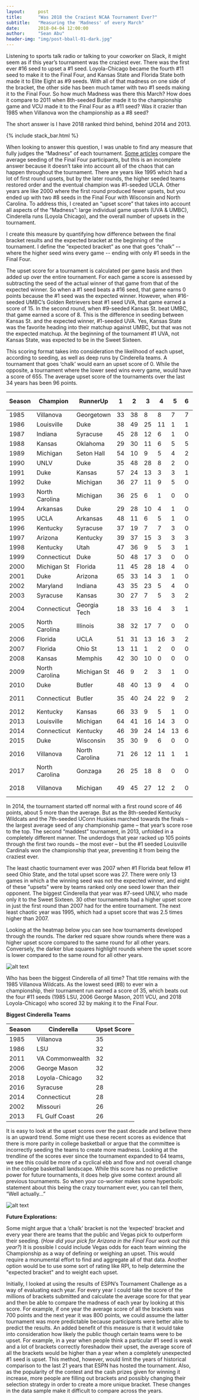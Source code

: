 ```yaml
---
layout:     post
title:      "Was 2018 the Craziest NCAA Tournament Ever?"
subtitle:   "Measuring the 'Madness' of every March"
date:       2018-04-04 12:00:00
author:     "Sean Abu"
header-img: "img/post-bball-01-dark.jpg"
---
```


Listening to sports talk radio or talking to your coworker on Slack, it might seem as if this year’s tournament was the craziest ever. There was the first ever #16 seed to upset a #1 seed. Loyola-Chicago became the fourth #11 seed to make it to the Final Four, and Kansas State and Florida State both made it to Elite Eight as #9 seeds.  With all of that madness on one side of the bracket, the other side has been much tamer with two #1 seeds making it to the Final Four.
So how much Madness was there this March? How does it compare to 2011 when 8th-seeded Butler made it to the championship game and VCU made it to the Final Four as a #11 seed? Was it crazier than 1985 when Villanova won the championship as a #8 seed? 

The short answer is I have 2018 ranked third behind, behind 2014 and 2013. 


 {% include stack_bar.html %}



When looking to answer this question, I was unable to find any measure that fully judges the “Madness” of each tournament. [Some articles](https://www.ncaa.com/news/basketball-men/bracketiq/2018-03-31/everything-you-need-know-about-final-four-today) compare the average seeding of the Final Four participants, but this is an incomplete answer because it doesn’t take into account all of the chaos that can happen throughout the tournament. There are years like 1995 which had a lot of first round upsets, but by the later rounds, the higher seeded teams restored order and the eventual champion was #1-seeded UCLA. Other years are like 2000 where the first round produced fewer upsets, but you ended up with two #8 seeds in the Final Four with Wisconsin and North Carolina.
To address this, I created an “upset score” that takes into account all aspects of the “Madness”: large individual game upsets (UVA & UMBC), Cinderella runs (Loyola Chicago), and the overall number of upsets in the tournament. 
 
I create this measure by quantifying how difference between the final bracket results and the expected bracket at the beginning of the tournament. I define the “expected bracket” as one that goes “chalk” -- where the higher seed wins every game -- ending with only #1 seeds in the Final Four. 

The upset score for a tournament is calculated per game basis and then added up over the entire tournament. For each game a score is assessed by subtracting the seed of the actual winner of that game from that of the expected winner. So when a #1 seed beats a #16 seed, that game earns 0 points because the #1 seed was the expected winner. However, when #16-seeded UMBC’s Golden Retrievers beat #1 seed UVA, that game earned a score of 15. In the second round, when #9-seeded Kansas St. beat UMBC, that game earned a score of 8. This is the difference in seeding between Kansas St. and the expected winner, #1-seeded UVA. Yes, Kansas State was the favorite heading into their matchup against UMBC, but that was not the expected matchup. At the beginning of the tournament #1 UVA, not Kansas State, was expected to be in the Sweet Sixteen. 

This scoring format takes into consideration the likelihood of each upset, according to seeding, as well as deep runs by Cinderella teams. A tournament that goes ‘chalk’ would earn an upset score of 0. While the opposite, a tournament where the lower seed wins every game, would have a score of 655. The average upset score of the tournaments over the last 34 years has been 96 points.

| Season | Champion       | RunnerUp       | 1    | 2    | 3    | 4    | 5    | 6   | Total | Cinderella      | Unexpected Winners |
|--------|----------------|----------------|------|------|------|------|------|-----|-------|-----------------|-------|
| 1985   | Villanova      | Georgetown     | 33   | 38   | 8    | 8    | 7    | 7   | 101   | Villanova       | 20    |
| 1986   | Louisville     | Duke           | 38   | 49   | 25   | 11   | 1    | 1   | 125   | LSU             | 23    |
| 1987   | Indiana        | Syracuse       | 45   | 28   | 12   | 6    | 1    | 0   | 92    | LSU             | 22    |
| 1988   | Kansas         | Oklahoma       | 29   | 30   | 11   | 6    | 5    | 5   | 86    | Kansas          | 19    |
| 1989   | Michigan       | Seton Hall     | 54   | 10   | 9    | 5    | 4    | 2   | 84    | Minnesota       | 25    |
| 1990   | UNLV           | Duke           | 35   | 48   | 28   | 8    | 2    | 0   | 121   | Loy Marymount   | 26    |
| 1991   | Duke           | Kansas         | 57   | 24   | 13   | 3    | 3    | 1   | 101   | Temple          | 21    |
| 1992   | Duke           | Michigan       | 36   | 27   | 11   | 9    | 5    | 0   | 88    | Michigan        | 20    |
| 1993   | North Carolina | Michigan       | 36   | 25   | 6    | 1    | 0    | 0   | 68    | G Washington    | 15    |
| 1994   | Arkansas       | Duke           | 29   | 28   | 10   | 4    | 1    | 0   | 72    | Boston College  | 21    |
| 1995   | UCLA           | Arkansas       | 48   | 11   | 6    | 5    | 1    | 0   | 71    | Old Dominion    | 19    |
| 1996   | Kentucky       | Syracuse       | 37   | 19   | 7    | 7    | 3    | 0   | 73    | Arkansas        | 18    |
| 1997   | Arizona        | Kentucky       | 39   | 37   | 15   | 3    | 3    | 3   | 100   | Chattanooga     | 20    |
| 1998   | Kentucky       | Utah           | 47   | 36   | 9    | 5    | 3    | 1   | 101   | Valparaiso      | 24    |
| 1999   | Connecticut    | Duke           | 50   | 48   | 17   | 3    | 0    | 0   | 118   | Gonzaga         | 26    |
| 2000   | Michigan St    | Florida        | 11   | 45   | 28   | 18   | 4    | 0   | 106   | North Carolina  | 22    |
| 2001   | Duke           | Arizona        | 65   | 33   | 14   | 3    | 1    | 0   | 116   | Temple          | 25    |
| 2002   | Maryland       | Indiana        | 43   | 35   | 23   | 5    | 4    | 0   | 110   | Missouri        | 19    |
| 2003   | Syracuse       | Kansas         | 30   | 27   | 7    | 5    | 3    | 2   | 74    | Butler          | 24    |
| 2004   | Connecticut    | Georgia Tech   | 18   | 33   | 16   | 4    | 3    | 1   | 75    | Alabama         | 21    |
| 2005   | North Carolina | Illinois       | 38   | 32   | 17   | 7    | 0    | 0   | 94    | WI Milwaukee    | 23    |
| 2006   | Florida        | UCLA           | 51   | 31   | 13   | 16   | 3    | 2   | 116   | George Mason    | 25    |
| 2007   | Florida        | Ohio St        | 13   | 11   | 1    | 2    | 0    | 0   | 27    | UNLV            | 13    |
| 2008   | Kansas         | Memphis        | 42   | 30   | 10   | 0    | 0    | 0   | 82    | Davidson        | 16    |
| 2009   | North Carolina | Michigan St    | 46   | 9    | 2    | 3    | 1    | 0   | 61    | Arizona         | 17    |
| 2010   | Duke           | Butler         | 48   | 40   | 13   | 9    | 4    | 0   | 114   | Cornell         | 26    |
| 2011   | Connecticut    | Butler         | 35   | 40   | 24   | 22   | 9    | 2   | 132   | VA Commonwealth | 25    |
| 2012   | Kentucky       | Kansas         | 66   | 33   | 9    | 5    | 1    | 0   | 114   | Ohio            | 22    |
| 2013   | Louisville     | Michigan       | 64   | 41   | 16   | 14   | 3    | 0   | 138   | FL Gulf Coast   | 24    |
| 2014   | Connecticut    | Kentucky       | 46   | 39   | 24   | 14   | 13   | 6   | 142   | Connecticut     | 24    |
| 2015   | Duke           | Wisconsin      | 35   | 30   | 9    | 6    | 0    | 0   | 80    | Michigan St     | 16    |
| 2016   | Villanova      | North Carolina | 71   | 26   | 12   | 11   | 1    | 1   | 122   | Syracuse        | 26    |
| 2017   | North Carolina | Gonzaga        | 26   | 25   | 18   | 8    | 0    | 0   | 77    | Xavier          | 16    |
| 2018   | Villanova      | Michigan       | 49   | 45   | 27   | 12   | 2    | 0   | 135   | Loyola-Chicago  | 26    |

<p></p>
 In 2014, the tournament started off normal with a first round score of 46 points, about 5 more than the average. But as the 8th-seeded Kentucky Wildcats and the 7th-seeded UConn Huskies marched towards the finals – the largest average seed of any championship game – that year’s score rose to the top. The second “maddest” tournament, in 2013, unfolded in a completely different manner. The underdogs that year racked up 105 points through the first two rounds – the most ever – but the #1 seeded Louisville Cardinals won the championship that year, preventing it from being the craziest ever.
 
 The least chaotic tournament ever was 2007 when #1 Florida beat fellow #1 seed Ohio State, and the total upset score was 27. There were only 13 games in which a the winning seed was not the expected winner, and eight of these "upsets" were by teams ranked only one seed lower than their opponent. The biggest Cinderella that year was #7-seed UNLV, who made only it to the Sweet Sixteen. 30 other tournaments had a higher upset score in just the first round than 2007 had for the entire tournament. The next least chaotic year was 1995, which had a upset score that was 2.5 times higher than 2007.  
 
Looking at the heatmap below you can see how tournaments developed through the rounds. The darker red square show rounds where there was a higher upset score compared to the same round for all other years. Conversely, the darker blue squares highlight rounds where the upset score is lower compared to the same round for all other years.  
 <p></p>
 
![alt text](http://www.seanabu.com/img/MM_heatmap.png)	

<p> </p>
Who has been the biggest Cinderella of all time? That title remains with the 1985 Villanova Wildcats. As the lowest seed (#8) to ever win a championship, their tournament run earned a score of 35, which beats out the four #11 seeds (1985 LSU, 2006 George Mason, 2011 VCU, and 2018 Loyola-Chicago) who scored 32 by making it to the Final Four.

**Biggest Cinderella Teams**


| Season | Cinderella      | Upset Score|
|--------|-----------------|------------|
| 1985   | Villanova       | 35         |
| 1986   | LSU             | 32         |
| 2011   | VA Commonwealth | 32         |
| 2006   | George Mason    | 32         |
| 2018   | Loyola-Chicago  | 32         |
| 2016   | Syracuse        | 28         |
| 2014   | Connecticut     | 28         |
| 2002   | Missouri        | 26         |
| 2013   | FL Gulf Coast   | 26         |


It is easy to look at the upset scores over the past decade and believe there is an upward trend. Some might use these recent scores as evidence that there is more parity in college basketball or argue that the committee is incorrectly seeding the teams to create more madness. Looking at the trendline of the scores ever since the tournament expanded to 64 teams, we see this could be more of a cyclical ebb and flow and not overall change in the college basketball landscape. While this score has no predictive power for future tournaments, it does help give some context around all previous tournaments.  So when your co-worker makes some hyperbolic statement about this being the crazy tournament ever, you can tell them, “Well actually…”

 
![alt text](http://www.seanabu.com/img/MM_rolling_average.png)	


**Future Explorations:**


Some might argue that a ‘chalk’ bracket is not the ‘expected’ bracket and every year there are teams that the public and Vegas pick to outperform their seeding. (*How did your pick for Arizona in the Final Four work out this year?*) It is possible I could include Vegas odds for each team winning the Championship as a way of defining or weighing an upset. This would require a monumental effort to find and aggregate all of that data. Another option would be to use some sort of rating like RPI, to help determine the "expected bracket" and to weight each upset.  

Initially, I looked at using the results of ESPN’s Tournament Challenge as a way of evaluating each year. For every year I could take the score of the millions of brackets submitted and calculate the average score for that year and then be able to compare the madness of each year by looking at this score. For example, if one year the average score of all the brackets was 700 points and the next year it was 800 points, we could assume the latter tournament was more predictable because participants were better able to predict the results. An added benefit of this measure is that it would take into consideration how likely the public though certain teams were to be upset. For example, in a year when people think a particular #1 seed is weak and a lot of brackets correctly foreshadow their upset, the average score of all the brackets would be higher than a year when a completely unexpected #1 seed is upset. This method, however, would limit the years of historical comparison to the last 21 years that ESPN has hosted the tournament. Also, as the popularity of the contest and the cash prizes given for winning it increase, more people are filling out brackets and possibly changing their selection strategy in order to create a more unique bracket. These changes in the data sample make it difficult to compare across the years.

